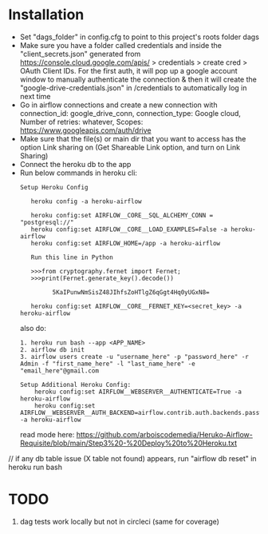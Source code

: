 # Installation
- Set "dags_folder" in config.cfg to point to this project's roots folder dags
- Make sure you have a folder called credentials and inside the "client_secrets.json" generated from https://console.cloud.google.com/apis/ > credentials > create cred > OAuth Client IDs. 
For the first auth, it will pop up a google account window to manually authenticate the connection & then it will create the "google-drive-credentials.json" in /credentials to automatically log in next time
- Go in airflow connections and create a new connection with connection_id: google_drive_conn, connection_type: Google cloud, Number of retries: whatever, Scopes: https://www.googleapis.com/auth/drive
- Make sure that the file(s) or main dir that you want to access has the option Link sharing on (Get Shareable Link option, and turn on Link Sharing)
- Connect the heroku db to the app
- Run below commands in heroku cli: 
    ```
   Setup Heroku Config

       heroku config -a heroku-airflow

       heroku config:set AIRFLOW__CORE__SQL_ALCHEMY_CONN = "postgresql://" 
       heroku config:set AIRFLOW__CORE__LOAD_EXAMPLES=False -a heroku-airflow
       heroku config:set AIRFLOW_HOME=/app -a heroku-airflow

       Run this line in Python

       >>>from cryptography.fernet import Fernet; 
       >>>print(Fernet.generate_key().decode())

             5KaIPunwNmSisZ48JIhfsZoHTlgZ6qGgt4Hq0yUGxN8=

       heroku config:set AIRFLOW__CORE__FERNET_KEY=<secret_key> -a heroku-airflow
  ```
  also do: 
    ```
    1. heroku run bash --app <APP_NAME> 
    2. airflow db init
    3. airflow users create -u "username_here" -p "password_here" -r Admin -f "first_name_here" -l "last_name_here" -e "email_here"@gmail.com
    
    Setup Additional Heroku Config:   
        heroku config:set AIRFLOW__WEBSERVER__AUTHENTICATE=True -a heroku-airflow
        heroku config:set AIRFLOW__WEBSERVER__AUTH_BACKEND=airflow.contrib.auth.backends.password_auth -a heroku-airflow
    ```
  read mode here: https://github.com/arboiscodemedia/Heruko-Airflow-Requisite/blob/main/Step3%20-%20Deploy%20to%20Heroku.txt


// if any db table issue (X table not found) appears, run "airflow db reset" in heroku run bash

# TODO
1. dag tests work locally but not in circleci (same for coverage)